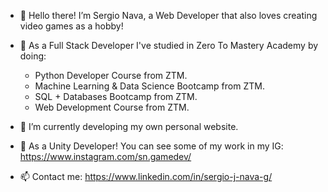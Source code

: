 - 👋 Hello there! I’m Sergio Nava, a Web Developer that also loves creating video games as a hobby!
- 👀 As a Full Stack Developer I've studied in Zero To Mastery Academy by doing:
  
  * Python Developer Course from ZTM.
  * Machine Learning & Data Science Bootcamp from ZTM.
  * SQL + Databases Bootcamp from ZTM.
  * Web Development Course from ZTM.
  
- 🌱 I’m currently developing my own personal website.
- 💞️ As a Unity Developer! You can see some of my work in my IG: https://www.instagram.com/sn.gamedev/
- 📫 Contact me: https://www.linkedin.com/in/sergio-j-nava-g/

